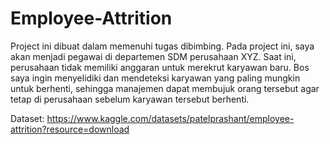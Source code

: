 # Employee-Attrition
Project ini dibuat dalam memenuhi tugas dibimbing. Pada project ini, saya akan menjadi pegawai di departemen SDM perusahaan XYZ. 
Saat ini, perusahaan tidak memiliki anggaran untuk merekrut karyawan baru. Bos saya ingin menyelidiki dan mendeteksi karyawan yang paling mungkin untuk berhenti, sehingga manajemen dapat membujuk orang tersebut agar tetap di perusahaan sebelum karyawan tersebut berhenti.

Dataset: https://www.kaggle.com/datasets/patelprashant/employee-attrition?resource=download
